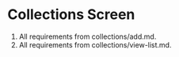 # Collections Screen

1. All requirements from collections/add.md.
2. All requirements from collections/view-list.md.
